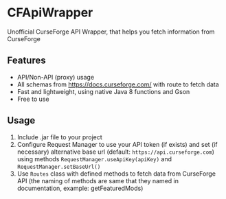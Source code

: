 # CFApiWrapper
Unofficial CurseForge API Wrapper, that helps you fetch information from CurseForge

## Features
- API/Non-API (proxy) usage
- All schemas from https://docs.curseforge.com/ with route to fetch data
- Fast and lightweight, using native Java 8 functions and Gson
- Free to use

## Usage

1) Include .jar file to your project
2) Configure Request Manager to use your API token (if exists) and set (if necessary) alternative base url (default: `https://api.curseforge.com`) using methods `RequestManager.useApiKey(apiKey)` and `RequestManager.setBaseUrl()`
3) Use `Routes` class with defined methods to fetch data from CurseForge API (the naming of methods are same that they named in documentation, example: getFeaturedMods)
